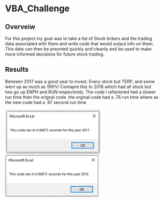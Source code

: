 # VBA_Challenge
## Overveiw
For this project my goal was to take a list of Stock tickers and the trading data associated with them and write code that would output info on them. This data can then be presnted quickly and cleanly and be used to make more informed decisions for future stock trading.

## Results
Between 2017 was a good year to invest. Every stock but TERP, and some went up as much as 199%! Comapre this to 2018 which had all stock but two go up ENPH and RUN respectively. The code i refactored had a slower run time then the orignal code. the orginal code had a .76 run time where as the new code had a .97 second run time

![2017 run time](https://github.com/Louis-E-Martin/VBA_Challenge/blob/main/VBA_Challenge_2017.PNG)
![2018 run time](https://github.com/Louis-E-Martin/VBA_Challenge/blob/main/VBA_Challenge_2018.PNG)
